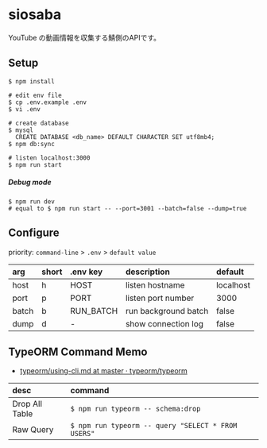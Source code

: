 # siosaba

YouTube の動画情報を収集する鯖側のAPIです。

## Setup

``` console
$ npm install

# edit env file
$ cp .env.example .env
$ vi .env

# create database
$ mysql
  CREATE DATABASE <db_name> DEFAULT CHARACTER SET utf8mb4;
$ npm db:sync

# listen localhost:3000
$ npm run start
```

##### Debug mode
```
$ npm run dev
# equal to $ npm run start -- --port=3001 --batch=false --dump=true
```

## Configure

priority: `command-line` > `.env` > `default value`

|arg|short|.env key|description|default|
|:--|:--|:--|:--|:--|
|host|h|HOST|listen hostname|localhost|
|port|p|PORT|listen port number|3000|
|batch|b|RUN_BATCH|run background batch|false|
|dump|d|-|show connection log|false|

## TypeORM Command Memo

- [typeorm/using\-cli\.md at master · typeorm/typeorm](https://github.com/typeorm/typeorm/blob/master/docs/using-cli.md)

|desc|command|
|:--|:--|
|Drop All Table|`$ npm run typeorm -- schema:drop`|
|Raw Query|`$ npm run typeorm -- query "SELECT * FROM USERS"`|
